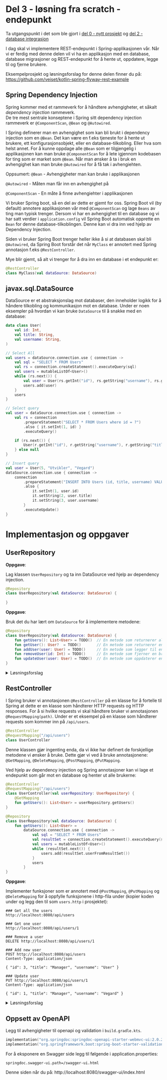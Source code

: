 # Del 3 - løsning fra scratch - endepunkt

Ta utgangspunkt i det som ble gjort i [del 0 - nytt prosjekt](./../del_0/nytt-prosjekt.md) og [del 2 - database integrasjon](./../del_1/database-integrasjon.md)

I dag skal vi implementere REST-endepunkt i Spring-applikasjonen vår. 
Når vi er ferdig med denne delen vil vi ha en applikasjon med en database, 
database migrasjoner og REST-endepunkt for å hente ut, oppdatere, legge til og fjerne brukere.

Eksempelprosjekt og løsningsforslag for denne delen finner du på: 
https://github.com/veiset/kotlin-spring-flyway-rest-example

## Spring Dependency Injection

Spring kommer med et rammeverk for å håndtere avhengigheter, et såkalt *dependency injection* rammeverk.  
De tre mest sentrale konseptene i Spring sitt dependency injection rammeverk er `@ComponentScan`, `@Bean` og `@Autowired`. 

I Spring definerer man en avhengighet som kan bli brukt i dependency injection som en `@Bean`. 
Det kan være en f.eks tjeneste for å hente ut brukere, ett konfigurasjonsobjekt, eller en database-tilkobling. 
Eller hva som helst annet.
For å kunne oppdage alle `@Bean` som er tilgjengelig i applikasjonen kan man bruke `@ComponentScan` for å lete 
igjennom kodebasen for ting som er market som `@Bean`. 
Når man ønsker å ta i bruk en avhengighet kan man bruke `@Autowired` for å få tak i avhengiehten.


Oppsumert:
`@Bean` - Avhengigheter man kan bruke i applikasjonen

`@Autowired` - Måten man får inn en avhengighet på

`@ComponentScan` - En måte å finne avhengiehter i applikasjonen


Vi bruker Spring boot, så en del av dette er gjemt for oss. Spring Boot vil (by default) annotere applikasjonen 
vår med `@ComponentScan` og lage `Beans` av ting man typisk trenger.
Dersom vi har en avhengighet til en database og vi har satt verdier i `application.config` vil Spring Boot automatisk 
opprette en `Bean` for denne database-tilkoblingen. Denne kan vi dra inn ved hjelp av Dependency Injection.

Siden vi bruker Spring Boot trenger heller ikke å si at databasen skal bli `@Autowired`, 
da Spring Boot forstår det når `MyClass` er annotert med Spring annotasjon f.eks `@RestController`.

Mye blir gjemt, så alt vi trenger for å dra inn en database i et endepunkt er:

```kotlin
@RestController
class MyClass(val dataSource: DataSource) 
```

## javax.sql.DataSource

DataSource er et abstraksjonslag mot databaser, den inneholder logikk for å håndere tilkobling og kommunikasjon mot en database.
Under er noen eksempler på hvordan vi kan bruke `DataSource` til å snakke med en database:

```kotlin
data class User(
    val id: Int,
    val title: String,
    val username: String,
)
```

```kotlin
// Select All
val users = dataSource.connection.use { connection ->
    val sql = "SELECT * FROM Users"
    val rs = connection.createStatement().executeQuery(sql)
    val users = mutableListOf<User>()
    while (rs.next()) {
        val user = User(rs.getInt("id"), rs.getString("username"), rs.getString("title"))
        users.add(user)
    }
    users
}

```

```kotlin
// Select query
val user = dataSource.connection.use { connection ->
    val rs = connection
        .prepareStatement("SELECT * FROM Users where id = ?")
        .also { it.setInt(1, id) }
        .executeQuery()

    if (rs.next()) {
        User(r.getInt("id"), r.getString("username"), r.getString("title"))
    } else null
}
```

```kotlin
// Insert query
val user = User(5, "Utvikler", "Vegard")
dataSource.connection.use { connection ->
    connection
        .prepareStatement("INSERT INTO Users (id, title, username) VALUES ( ?, ?, ? )")
        .also {
            it.setInt(1, user.id)
            it.setString(2, user.title)
            it.setString(3, user.username)
        }
        .executeUpdate()
}
```

# Implementasjon og oppgaver


## UserRepository

**Oppgave**:

Lag klassen `UserRepository` og ta inn DataSource ved hjelp av dependency injection.

```kotlin
@Repository
class UserRepository(val dataSource: DataSource) {
    
}
```

**Oppgave**: 

Bruk det du har lært om `DataSource` for å implementere metodene:

```kotlin
@Repository
class UserRepository(val dataSource: DataSource) {
    fun getUsers(): List<User> = TODO()  // En metode som returnerer alle brukerne
    fun getUser(): User?  = TODO()       // En metode som returnerer en enkelt bruker
    fun addUser(user: User) = TODO()     // En metode som legger til en bruker
    fun removeUser(id: Int) = TODO()     // En metode som fjerner en bruker baser på id
    fun updateUser(user: User) = TODO()  // En metode som oppdaterer en bruker
}
```

<details>
  <summary>Løsningsforslag</summary>
  <p>

[UserRepository.kt](https://github.com/veiset/kotlin-spring-flyway-rest-example/blob/main/src/main/kotlin/org/veiset/kotlinspringflywayrestexample/UserRepository.kt)
  </p>
</details>

## RestController

I Spring bruker vi annotasjonen `@RestController` på en klasse for å fortelle til Spring at dette er 
en klasse som håndterer HTTP requests og HTTP responses. For å si hvilke requests vi skal håndtere
bruker vi annotasjonen `@RequestMapping(path)`. Under er et eksempel på en klasse som håndterer
requests som kommer inn på `/api/users`.

```kotlin
@RestController
@RequestMapping("/api/users")
class UserController
```

Denne klassen gjør ingenting enda, da vi ikke har definert de forskjellige metodene vi ønsker å bruke.
Dette gjør vi ved å bruke annotasjonene: `@GetMapping`, `@DeleteMapping`, `@PostMapping`, `@PutMapping`.

Ved hjelp av dependency injection og Spring annotasjoner kan vi lage et endepunkt som går mot en database og
henter ut alle brukerne:

```kotlin
@RestController
@RequestMapping("/api/users")
class UserController(val userRepository: UserRepository) {
    @GetMapping
    fun getUsers(): List<User> = userRepository.getUsers()
}

@Repository
class UserRepository(val dataSource: DataSource) {
    fun getUsers(): List<User> =
        dataSource.connection.use { connection ->
            val sql = "SELECT * FROM Users"
            val resultSet = connection.createStatement().executeQuery(sql)
            val users = mutableListOf<User>()
            while (resultSet.next()) {
                users.add(resultSet.userFromResultSet())
            }
            users
        }
}

```

**Oppgave**:

Implementer funksjoner som er annotert med `@PostMapping`, `@PutMapping` og `@DeleteMapping` for å oppfylle 
funksjonene i http-fila under (kopier koden under og legg den til som `users.http` i prosjektet):


```
### Get all the users
http://localhost:8080/api/users

### Get one user
http://localhost:8080/api/users/1

### Remove a user
DELETE http://localhost:8080/api/users/1

### Add new user
POST http://localhost:8080/api/users
Content-Type: application/json

{ "id": 3, "title": "Manager", "username": "User" }

### Update user
PUT http://localhost:8080/api/users/1
Content-Type: application/json

{ "id": 1, "title": "Manager", "username": "Vegard" }

```

<details>
  <summary>Løsningsforslag</summary>
  <p>

[UserController.kt](https://github.com/veiset/kotlin-spring-flyway-rest-example/blob/main/src/main/kotlin/org/veiset/kotlinspringflywayrestexample/UserController.kt)
  </p>
</details>

## Oppsett av OpenAPI

Legg til avhengigheter til openapi og validation i `build.gradle.kts`. 

```kotlin
implementation("org.springdoc:springdoc-openapi-starter-webmvc-ui:2.0.2")
implementation("org.springframework.boot:spring-boot-starter-validation")
```

For å eksponere en Swagger side legg til følgende i application.properties:

```properties
springdoc.swagger-ui.path=/swagger-ui.html
```

Denne siden når du på: http://localhost:8080/swagger-ui/index.html
